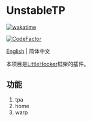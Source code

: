 # UnstableTP

[![wakatime](https://wakatime.com/badge/user/2838d0e1-1416-4f45-bc46-cbda8f4d9e75/project/80c2ddf0-208d-429f-a618-1732c372528f.svg)](https://wakatime.com/badge/user/2838d0e1-1416-4f45-bc46-cbda8f4d9e75/project/80c2ddf0-208d-429f-a618-1732c372528f)

[![CodeFactor](https://www.codefactor.io/repository/github/willowsaucer/littlehooker-example/badge)](https://www.codefactor.io/repository/github/willowsaucer/littlehooker-example)

[English](README.md) | 简体中文

本项目是[LittleHooker](https://github.com/WillowSauceR/LittleHooker)框架的插件。

## 功能
1. tpa
2. home
3. warp